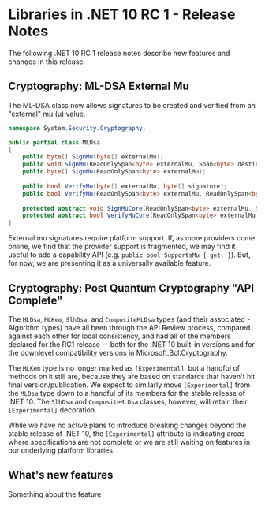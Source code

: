 # Libraries in .NET 10 RC 1 - Release Notes

The following .NET 10 RC 1 release notes describe new features and changes in
this release.

## Cryptography: ML-DSA External Mu

The ML-DSA class now allows signatures to be created and verified from an "external" mu (&#x3BC;) value. 

```csharp
namespace System.Security.Cryptography;

public partial class MLDsa
{
    public byte[] SignMu(byte[] externalMu);
    public void SignMu(ReadOnlySpan<byte> externalMu, Span<byte> destination);
    public byte[] SignMu(ReadOnlySpan<byte> externalMu);    
 
    public bool VerifyMu(byte[] externalMu, byte[] signature);
    public bool VerifyMu(ReadOnlySpan<byte> externalMu, ReadOnlySpan<byte> signature);    
 
    protected abstract void SignMuCore(ReadOnlySpan<byte> externalMu, Span<byte> destination);
    protected abstract bool VerifyMuCore(ReadOnlySpan<byte> externalMu, ReadOnlySpan<byte> signature);
}
```

External mu signatures require platform support.
If, as more providers come online, we find that the provider support is fragmented,
we may find it useful to add a capability API (e.g. `public bool SupportsMu { get; }`).
But, for now, we are presenting it as a universally available feature.

## Cryptography: Post Quantum Cryptography "API Complete"

The `MLDsa`, `MLKem`, `SlhDsa`, and `CompositeMLDsa` types (and their associated -Algorithm types) have all been through the API Review process,
compared against each other for local consistency, and had all of the members declared for the RC1 release --
both for the .NET 10 built-in versions and for the downlevel compatibility versions in Microsoft.Bcl.Cryptography.

The `MLKem` type is no longer marked as `[Experimental]`, but a handful of methods on it still are,
because they are based on standards that haven't hit final version/publication.
We expect to similarly move `[Experimental]` from the `MLDsa` type down to a handful of its members for the stable release of .NET 10.
The `SlhDsa` and `CompositeMLDsa` classes, however, will retain their `[Experimental]` decoration.

While we have no active plans to introduce breaking changes beyond the stable release of .NET 10,
the `[Experimental]` attribute is indicating areas where specifications are not complete
or we are still waiting on features in our underlying platform libraries.

## What's new features

Something about the feature
